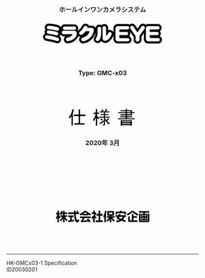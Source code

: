 <div style="text-align: center;">

<br>
<br>
<br>

### ホールインワンカメラシステム
![](image/logo_miracleeye.png)

<br>

### Type: GMC-x03

<br>
<br>
<br>

![](image/logo_Specifications.png)
### 2020年 3月

<br>
<br>
<br>
<br>
<br>
<br>
<br>
<br>

![](image/logo_hoankikaku.png)

<br>
<br>
<br>

</div>

---
HK-GMCx03-1 Specification<br>
ID20030201
